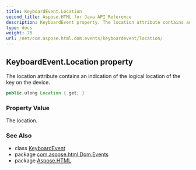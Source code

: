 ```yaml
---
title: KeyboardEvent.Location
second_title: Aspose.HTML for Java API Reference
description: KeyboardEvent property. The location attribute contains an indication of the logical location of the key on the device
type: docs
weight: 70
url: /net/com.aspose.html.dom.events/keyboardevent/location/
---
```

## KeyboardEvent.Location property

The location attribute contains an indication of the logical location of the key on the device.

```java
public ulong Location { get; }
```

### Property Value

The location.

### See Also

* class [KeyboardEvent](../)
* package [com.aspose.html.Dom.Events](../../keyboardevent/)
* package [Aspose.HTML](../../../)

